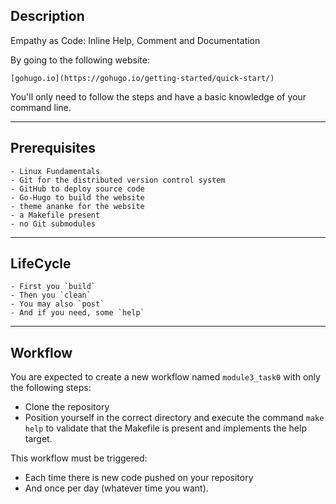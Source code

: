 ## Description

Empathy as Code: Inline Help, Comment and Documentation

By going to the following website:

    [gohugo.io](https://gohugo.io/getting-started/quick-start/)

You'll only need to follow the steps and have a basic knowledge of your command line.

---

## Prerequisites

    - Linux Fundamentals
    - Git for the distributed version control system
    - GitHub to deploy source code
    - Go-Hugo to build the website
    - theme ananke for the website
    - a Makefile present
    - no Git submodules

---

## LifeCycle

    - First you `build`
    - Then you `clean`
    - You may also `post`
    - And if you need, some `help`

---

## Workflow

You are expected to create a new workflow named `module3_task0` with only the following steps:

- Clone the repository
- Position yourself in the correct directory and execute the command `make help` to validate that the Makefile is present and implements the help target.

This workflow must be triggered:

- Each time there is new code pushed on your repository
- And once per day (whatever time you want).